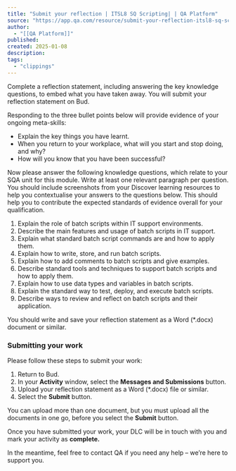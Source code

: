 ```yaml
---
title: "Submit your reflection | ITSL8 SQ Scripting| | QA Platform"
source: "https://app.qa.com/resource/submit-your-reflection-itsl8-sq-scripting-1698/?context_id=12176&context_resource=lp"
author:
  - "[[QA Platform]]"
published:
created: 2025-01-08
description:
tags:
  - "clippings"
---
```

Complete a reflection statement, including answering the key knowledge questions, to embed what you have taken away. You will submit your reflection statement on Bud.

Responding to the three bullet points below will provide evidence of your ongoing meta-skills:

- Explain the key things you have learnt.
- When you return to your workplace, what will you start and stop doing, and why?
- How will you know that you have been successful?

Now please answer the following knowledge questions, which relate to your SQA unit for this module. Write at least one relevant paragraph per question. You should include screenshots from your Discover learning resources to help you contextualise your answers to the questions below. This should help you to contribute the expected standards of evidence overall for your qualification.

1. Explain the role of batch scripts within IT support environments.
2. Describe the main features and usage of batch scripts in IT support.
3. Explain what standard batch script commands are and how to apply them.
4. Explain how to write, store, and run batch scripts.
5. Explain how to add comments to batch scripts and give examples.
6. Describe standard tools and techniques to support batch scripts and how to apply them.
7. Explain how to use data types and variables in batch scripts.
8. Explain the standard way to test, deploy, and execute batch scripts.
9. Describe ways to review and reflect on batch scripts and their application.

You should write and save your reflection statement as a Word (\*.docx) document or similar.

### Submitting your work

Please follow these steps to submit your work: 

1. Return to Bud.
2. In your **Activity** window, select the **Messages and Submissions** button.
3. Upload your reflection statement as a Word (\*.docx) file or similar.
4. Select the **Submit** button.

You can upload more than one document, but you must upload all the documents in one go, before you select the **Submit** button.

Once you have submitted your work, your DLC will be in touch with you and mark your activity as **complete.**

In the meantime, feel free to contact QA if you need any help – we’re here to support you.
